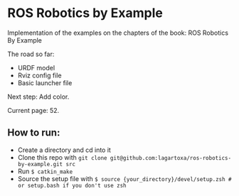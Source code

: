 # ROS Robotics by Example
Implementation of the examples on the chapters of the book: ROS Robotics By Example

The road so far:
 - URDF model
 - Rviz config file
 - Basic launcher file

Next step: Add color.

Current page: 52.


## How to run:
 - Create a directory and cd into it
 - Clone this repo with ```git clone git@github.com:lagartoxa/ros-robotics-by-example.git src```
 - Run ```$ catkin_make```
 - Source the setup file with ```$ source {your_directory}/devel/setup.zsh # or setup.bash if you don't use zsh```

